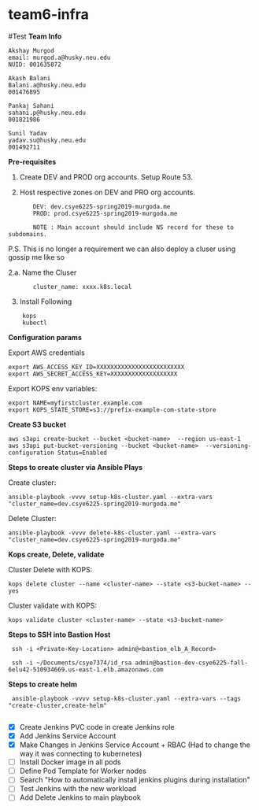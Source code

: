 # team6-infra
#Test
**Team Info**

```
Akshay Murgod
email: murgod.a@husky.neu.edu
NUID: 001635872

Akash Balani
Balani.a@husky.neu.edu
001476895

Pankaj Sahani 
sahani.p@husky.neu.edu
001821986

Sunil Yadav
yadav.su@husky.neu.edu
001492711

```

**Pre-requisites**

1. Create DEV and PROD org accounts. Setup Route 53.

2. Host respective zones on DEV and PRO org accounts.
```
       DEV: dev.csye6225-spring2019-murgoda.me
       PROD: prod.csye6225-spring2019-murgoda.me
       
       NOTE : Main account should include NS record for these to subdomains.
```

P.S. This is no longer a requirement we can also deploy a cluser using gossip me like so

2.a. Name the Cluser 
```
       cluster_name: xxxx.k8s.local
```

3. Install Following
```
    kops
    kubectl
```
**Configuration params**

Export AWS credentials
```
export AWS_ACCESS_KEY_ID=XXXXXXXXXXXXXXXXXXXXXXXXX
export AWS_SECRET_ACCESS_KEY=XXXXXXXXXXXXXXXXXXX
```

Export KOPS env variables:
```
export NAME=myfirstcluster.example.com
export KOPS_STATE_STORE=s3://prefix-example-com-state-store
```

**Create S3 bucket**
```
aws s3api create-bucket --bucket <bucket-name>  --region us-east-1
aws s3api put-bucket-versioning --bucket <bucket-name>  --versioning-configuration Status=Enabled
```

**Steps to create cluster via Ansible Plays**

Create cluster:
```
ansible-playbook -vvvv setup-k8s-cluster.yaml --extra-vars "cluster_name=dev.csye6225-spring2019-murgoda.me"

```
Delete Cluster:
```
ansible-playbook -vvvv delete-k8s-cluster.yaml --extra-vars "cluster_name=dev.csye6225-spring2019-murgoda.me"

```

**Kops create, Delete, validate**

Cluster Delete with KOPS:
```
kops delete cluster --name <cluster-name> --state <s3-bucket-name> --yes

```

Cluster validate with KOPS:
```
kops validate cluster <cluster-name> --state <s3-bucket-name>
```


**Steps to SSH into Bastion Host**

```
 ssh -i <Private-Key-Location> admin@<bastion_elb_A_Record>

 ssh -i ~/Documents/csye7374/id_rsa admin@bastion-dev-csye6225-fall-6elu42-510934669.us-east-1.elb.amazonaws.com

```

**Steps to create helm**

```
 ansible-playbook -vvvv setup-k8s-cluster.yaml --extra-vars --tags "create-cluster,create-helm"


```

- [X] Create Jenkins PVC code in create Jenkins role
- [X] Add Jenkins Service Account
- [X] Make Changes in Jenkins Service Account + RBAC (Had to change the way it was connecting to kubernetes)
- [ ] Install Docker image in all pods
- [ ] Define Pod Template for Worker nodes
- [ ] Search "How to automatically install jenkins plugins during installation"
- [ ] Test Jenkins with the new workload
- [ ] Add Delete Jenkins to main playbook 
